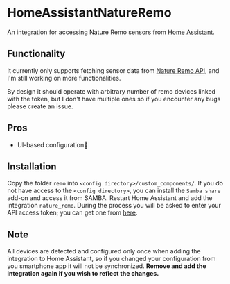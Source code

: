 # HomeAssistantNatureRemo
An integration for accessing Nature Remo sensors from [Home Assistant](https://www.home-assistant.io/).

## Functionality
It currently only supports fetching sensor data from [Nature Remo API](https://swagger.nature.global/), and I'm still working on more functionalities.

By design it should operate with arbitrary number of remo devices linked with the token, but I don't have multiple ones so if you encounter any bugs please create an issue.

## Pros
* UI-based configuration🤗


## Installation
Copy the folder `remo` into `<config directory>/custom_components/`. If you do not have access to the `<config directory>`, you can install the `Samba share` add-on and access it from SAMBA. Restart Home Assistant and add the integration `nature_remo`. During the process you will be asked to enter your API access token; you can get one from [here](https://home.nature.global/).

## Note
All devices are detected and configured only once when adding the integration to Home Assistant, so if you changed your configuration from you smartphone app it will not be synchronized. **Remove and add the integration again if you wish to reflect the changes.**
